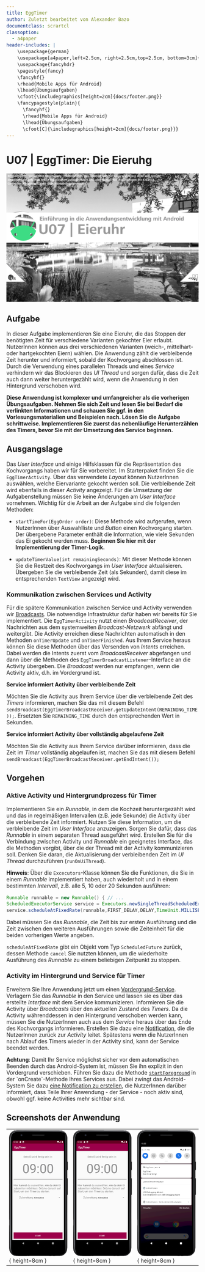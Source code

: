 ```yaml
---
title: EggTimer
author: Zuletzt bearbeitet von Alexander Bazo
documentclass: scrartcl
classoption:
  - a4paper
header-includes: |
    \usepackage{german} 
    \usepackage[a4paper,left=2.5cm, right=2.5cm,top=2.5cm, bottom=3cm]{geometry}
    \usepackage{fancyhdr}
    \pagestyle{fancy}
    \fancyhf{}
    \rhead{Mobile Apps für Android}
    \lhead{Übungsaufgaben}
    \cfoot{\includegraphics[height=2cm]{docs/footer.png}}
    \fancypagestyle{plain}{
      \fancyhf{}
      \rhead{Mobile Apps für Android}
      \lhead{Übungsaufgaben}
      \cfoot[C]{\includegraphics[height=2cm]{docs/footer.png}}}
---
```


# U07 | EggTimer: Die Eieruhg

![Cover für die siebte Übungsaufgabe](./docs/cover.png)

## Aufgabe

In dieser Aufgabe implementieren Sie eine Eieruhr, die das Stoppen der benötigten Zeit für verschiedene Varianten gekochter Eier erlaubt. NutzerInnen können aus drei verschiedenen Varianten (weich-, mittelhart- oder hartgekochten Eiern) wählen. Die Anwendung zählt die verbleibende Zeit herunter und informiert, sobald der Kochvorgang abschlossen ist. Durch die Verwendung eines parallelen Threads und eines *Service* verhindern wir das Blockieren des *UI Thread* und sorgen dafür, dass die Zeit auch dann weiter heruntergezählt wird, wenn die Anwendung in den Hintergrund verschoben wird.

**Diese Anwendung ist komplexer und umfangreicher als die vorherigen Übungsaufgaben. Nehmen Sie sich Zeit und lesen Sie bei Bedarf die verlinkten Informationen und schauen Sie ggf. in den Vorlesungsmaterialien und Beispielen nach. Lösen Sie die Aufgabe schrittweise. Implementieren Sie zuerst das nebenläufige Herunterzählen des Timers, bevor Sie mit der Umsetzung des Service beginnen.**

## Ausgangslage

Das *User Interface* und einige Hilfsklassen für die Repräsentation des Kochvorgangs haben wir für Sie vorbereitet. Im Starterpaket finden Sie die `EggTimerActivity`. Über das verwendete *Layout* können NutzerInnen auswählen, welche Eiervariante gekocht werden soll. Die verbleibende Zeit wird ebenfalls in dieser *Activity* angezeigt. Für die Umsetzung der Aufgabenstellung müssen Sie keine Änderungen am *User Interface* vornehmen. Wichtig für die Arbeit an der Aufgabe sind die folgenden Methoden:

- `startTimeFor(EggOrder order)`: Diese Methode wird aufgerufen, wenn NutzerInnen über Auswahlliste und *Button* einen Kochvorgang starten. Der übergebene Parameter enthält die Information, wie viele Sekunden das Ei gekocht werden muss. **Beginnen Sie hier mit der Implementierung der Timer-Logik.**

- `updateTimerValue(int remainingSeconds)`: Mit dieser Methode können Sie die Restzeit des Kochvorgangs im *User Interface* aktualisieren. Übergeben Sie die verbleibende Zeit (als Sekunden), damit diese im entsprechenden `TextView` angezeigt wird.

### Kommunikation zwischen Services und Activity

Für die spätere Kommunikation zwischen Service und Activity verwenden wir [Broadcasts](https://developer.android.com/guide/components/broadcasts#context-registered-receivers). Die notwendige Infrastruktur dafür haben wir bereits für Sie implementiert. Die `EggTimerActivity` nutzt einen *BroadcastReceiver*, der Nachrichten aus dem systemweiten *Broadcast-Netzwerk* abfängt und weitergibt. Die Activity erreichen diese Nachrichten automatisch in den Methoden `onTimerUpdate` und `onTimerFinished`. Aus Ihrem Service heraus können Sie diese Methoden über das Versenden von *Intents* erreichen. Dabei werden die Intents zuerst vom *BroadcastReceiver* abgefangen und dann über die Methoden des `EggTimerBroadcastListener`-Interface an die Activity übergeben. Die *Broadcast* werden nur empfangen, wenn die Activity aktiv, d.h. im Vordergrund ist.

**Service informiert Activity über verbleibende Zeit**

Möchten Sie die Activity aus Ihrem Service über die verbleibende Zeit des *Timers* informieren, machen Sie das mit diesem Befehl `sendBroadcast(EggTimerBroadcastReceiver.getUpdateIntent(REMAINING_TIME));`. Ersetzten Sie `REMAINING_TIME` durch den entsprechenden Wert in Sekunden.


**Service informiert Activity über vollständig abgelaufene Zeit**

Möchten Sie die Activity aus Ihrem Service darüber informieren, dass die Zeit im *Timer* vollständig abgelaufen ist, machen Sie das mit diesem Befehl `sendBroadcast(EggTimerBroadcastReceiver.getEndIntent());`

## Vorgehen

### Aktive Activity und Hintergrundprozess für Timer

Implementieren Sie ein *Runnable*, in dem die Kochzeit heruntergezählt wird und das in regelmäßigen Intervallen (z.B. jede Sekunde) die Activity über die verbleibende Zeit informiert. Nutzen Sie diese Information, um die verbleibende Zeit im *User Interface* anzuzeigen. Sorgen Sie dafür, dass das *Runnable* in einem separaten Thread ausgeführt wird. Erstellen Sie für die Verbindung zwischen Activity und *Runnable* ein geeignetes Interface, das die Methoden vorgibt, über die der Thread mit der Activity kommunizieren soll. Denken Sie daran, die Aktualisierung der verbleibenden Zeit im *UI Thread* durchzuführen (`runOnUiThread`).

**Hinweis**: Über die `Excecutors`-Klasse können Sie die Funktionen, die Sie in einem *Runnable* implementiert haben, auch wiederholt und in einem bestimmten *Intervall*, z.B. alle 5, 10 oder 20 Sekunden ausführen:

``` java
Runnable runnable = new Runnable() { // ...
ScheduledExecutorService service = Executors.newSingleThreadScheduledExecutor();
service.scheduleAtFixedRate(runnable,FIRST_DELAY,DELAY,TimeUnit.MILLISECONDS);
```

Dabei müssen Sie das *Runnable*, die Zeit bis zur ersten Ausführung und die Zeit zwischen den weiteren Ausführungen sowie die Zeiteinheit für die beiden vorherigen Werte angeben. 

`scheduleAtFixedRate` gibt ein Objekt vom Typ `ScheduledFuture` zurück, dessen Methode `cancel` Sie nutzten können, um die wiederholte Ausführung des *Runnable* zu einem beliebigen Zeitpunkt zu stoppen.

### Activity im Hintergrund und Service für Timer

Erweitern Sie Ihre Anwendung jetzt um einen [Vordergrund-Service](https://developer.android.com/guide/components/services#Foreground). Verlagern Sie das *Runnable* in den Service und lassen sie es über das erstellte *Interface* mit dem Service kommunizieren. Informieren Sie die Activity über *Broadcasts* über den aktuellen Zustand des *Timers*. Da die Activity währenddessen in den Hintergrund verschoben werden kann, müssen Sie die NutzerInnen auch aus dem *Service* heraus über das Ende des Kochvorgangs informieren. Erstellen Sie dazu eine [Notification](https://developer.android.com/training/notify-user/build-notification), die die NutzerInnen zurück zur *Activity* leitet. Spätestens wenn die NutzerInnen nach Ablauf des Timers wieder in der Activity sind, kann der Service beendet werden.

**Achtung**: Damit Ihr Service möglichst sicher vor dem automatischen Beenden durch das Android-System ist, müssen Sie ihn explizit in den Vordergrund verschieben. Führen Sie dazu die Methode [`startForeground`](https://developer.android.com/reference/android/app/Service#startForeground(int,%20android.app.Notification)) in der `onCreate`-Methode Ihres Services aus. Dabei zwingt das Android-System Sie dazu [eine Notification zu erstellen](https://developer.android.com/guide/components/services#Foreground), die NutzerInnen darüber informiert, dass Teile Ihrer Anwendung - der Service - noch aktiv sind, obwohl ggf. keine Activities mehr sichtbar sind.

## Screenshots der Anwendung

| | | |
|-|-|-|
|![Screenshot der Laufapp](./docs/screenshot-1.png ){ height=8cm } |![Screenshot der Laufapp](./docs/screenshot-2.png ){ height=8cm } |![Screenshot der Laufapp](./docs/screenshot-3.png ){ height=8cm } |